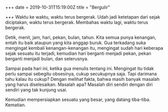 +++
date = 2019-10-31T15:19:00Z
title = "Bergulir"

+++
Waktu ke waktu, waktu terus bergerak. Udah jadi ketetapan dari sejak diciptakan, waktu terus bergerak. Membahas waktu lagi, waktu terus bergerak.

Detik, menit, jam, hari, pekan, bulan, tahun. Kita semua punya kenangan, entah itu baik ataupun yang kita anggap buruk. Gua terkadang suka mengingat kembali kenangan-kenangan itu, mengingat sudah hari keberapa sejak sesuatu itu terjadi, kemudian hari berganti menjadi pekan, pekan berganti menjadi bulan, dan seterusnya.

Sampai pada hari ini, ketika gua menulis tentang ini. Mengingat itu tidak perlu sampai sebegitu obsesinya, cukup secukupnya saja. Tapi darimana tahu kalau itu cukup? Dengan melihat fakta, bahwa masih banyak masalah yang harus diselesaikan. Masalah apa? Masalah diri sendiri dengan diri sendiri yang tak kunjung usai.

Kemudian mempersiapkan sesuatu yang besar, yang datang tiba-tiba. Kematian.